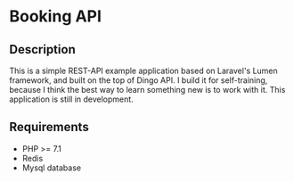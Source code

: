 # Booking API

## Description
This is a simple REST-API example application based on Laravel's Lumen framework, and built on the top of Dingo API.
I build it for self-training, because I think the best way to learn something new is to work with it.
This application is still in development.

## Requirements
- PHP >= 7.1
- Redis
- Mysql database

